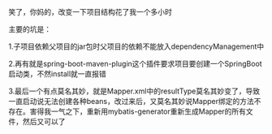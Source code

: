 笑了，你妈的，改变一下项目结构花了我一个多小时

主要的坑是：

1.子项目依赖父项目的jar包时父项目的依赖不能放入dependencyManagement中

2.再有就是spring-boot-maven-plugin这个插件要求项目要创建一个SpringBoot启动类，不然install就一直报错

3.最后一个有点莫名其妙，就是Mapper.xml中的resultType莫名其妙变了，导致一直启动说无法创建各种beans，改过来后，又莫名其妙说Mapper绑定的方法不存在。害得我一气之下，重新用mybatis-generator重新生成Mapper的所有文件，然后又可以了